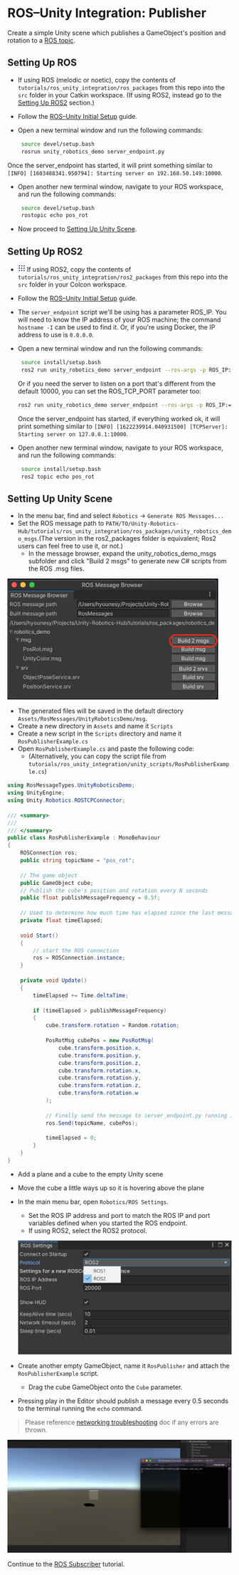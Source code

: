 # ROS–Unity Integration: Publisher

Create a simple Unity scene which publishes a GameObject's position and rotation to a [ROS topic](http://wiki.ros.org/ROS/Tutorials/UnderstandingTopics#ROS_Topics).

## Setting Up ROS

- If using ROS (melodic or noetic), copy the contents of `tutorials/ros_unity_integration/ros_packages` from this repo into the `src` folder in your Catkin workspace. (If using ROS2, instead go to the [Setting Up ROS2](publisher.md#setting-up-ros2) section.)

- Follow the [ROS–Unity Initial Setup](setup.md) guide.

- Open a new terminal window and run the following commands:

   ```bash
    source devel/setup.bash
    rosrun unity_robotics_demo server_endpoint.py
   ```

Once the server_endpoint has started, it will print something similar to `[INFO] [1603488341.950794]: Starting server on 192.168.50.149:10000`.

- Open another new terminal window, navigate to your ROS workspace, and run the following commands:
   ```bash
    source devel/setup.bash
    rostopic echo pos_rot
   ```

- Now proceed to [Setting Up Unity Scene](publisher.md#setting-up-unity-scene).

## Setting Up ROS2

- <img src="images/ros2_icon.png" alt="ros2" width="16" height="16"/> If using ROS2, copy the contents of `tutorials/ros_unity_integration/ros2_packages` from this repo into the `src` folder in your Colcon workspace.

- Follow the [ROS–Unity Initial Setup](setup.md) guide.

- The `server_endpoint` script we'll be using has a parameter ROS_IP. You will need to know the IP address of your ROS machine; the command `hostname -I` can be used to find it. Or, if you're using Docker, the IP address to use is `0.0.0.0`.

- Open a new terminal window and run the following commands:

   ```bash
    source install/setup.bash
	ros2 run unity_robotics_demo server_endpoint --ros-args -p ROS_IP:=127.0.0.1
   ```

   Or if you need the server to listen on a port that's different from the default 10000, you can set the ROS_TCP_PORT parameter too:
   
   ```bash
   ros2 run unity_robotics_demo server_endpoint --ros-args -p ROS_IP:=127.0.0.1 -p ROS_TCP_PORT:=10000
   ```

   Once the server_endpoint has started, if everything worked ok, it will print something similar to `[INFO] [1622239914.040931500] [TCPServer]: Starting server on 127.0.0.1:10000`.

- Open another new terminal window, navigate to your ROS workspace, and run the following commands:
   ```bash
    source install/setup.bash
    ros2 topic echo pos_rot
   ```

## Setting Up Unity Scene
- In the menu bar, find and select `Robotics` -> `Generate ROS Messages...`
- Set the ROS message path to `PATH/TO/Unity-Robotics-Hub/tutorials/ros_unity_integration/ros_packages/unity_robotics_demo_msgs`.(The version in the ros2_packages folder is equivalent; Ros2 users can feel free to use it, or not.)
    - In the message browser, expand the unity_robotics_demo_msgs subfolder and click "Build 2 msgs" to generate new C# scripts from the ROS .msg files.

![](images/generate_messages_1.png)

   - The generated files will be saved in the default directory `Assets/RosMessages/UnityRoboticsDemo/msg`.
- Create a new directory in `Assets` and name it `Scripts`
- Create a new script in the `Scripts` directory and name it `RosPublisherExample.cs`
- Open `RosPublisherExample.cs` and paste the following code:
    - (Alternatively, you can copy the script file from `tutorials/ros_unity_integration/unity_scripts/RosPublisherExample.cs`)

```csharp
using RosMessageTypes.UnityRoboticsDemo;
using UnityEngine;
using Unity.Robotics.ROSTCPConnector;

/// <summary>
///
/// </summary>
public class RosPublisherExample : MonoBehaviour
{
    ROSConnection ros;
    public string topicName = "pos_rot";

    // The game object
    public GameObject cube;
    // Publish the cube's position and rotation every N seconds
    public float publishMessageFrequency = 0.5f;

    // Used to determine how much time has elapsed since the last message was published
    private float timeElapsed;

    void Start()
    {
        // start the ROS connection
        ros = ROSConnection.instance;
    }

    private void Update()
    {
        timeElapsed += Time.deltaTime;

        if (timeElapsed > publishMessageFrequency)
        {
            cube.transform.rotation = Random.rotation;

            PosRotMsg cubePos = new PosRotMsg(
                cube.transform.position.x,
                cube.transform.position.y,
                cube.transform.position.z,
                cube.transform.rotation.x,
                cube.transform.rotation.y,
                cube.transform.rotation.z,
                cube.transform.rotation.w
            );

            // Finally send the message to server_endpoint.py running in ROS
            ros.Send(topicName, cubePos);

            timeElapsed = 0;
        }
    }
}
```

- Add a plane and a cube to the empty Unity scene
- Move the cube a little ways up so it is hovering above the plane
- In the main menu bar, open `Robotics/ROS Settings`.
    - Set the ROS IP address and port to match the ROS IP and port variables defined when you started the ROS endpoint.
	- If using ROS2, select the ROS2 protocol.
	
	![](images/ros2_protocol.png)

- Create another empty GameObject, name it `RosPublisher` and attach the `RosPublisherExample` script.
    - Drag the cube GameObject onto the `Cube` parameter.

- Pressing play in the Editor should publish a message every 0.5 seconds to the terminal running the `echo` command.

> Please reference [networking troubleshooting](network.md) doc if any errors are thrown.

![](images/tcp_1.gif)

Continue to the [ROS Subscriber](subscriber.md) tutorial.